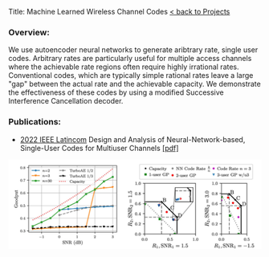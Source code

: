 Title: Machine Learned Wireless Channel Codes
[< back to Projects]({filename}../projects.md)

### Overview:
We use autoencoder neural networks to generate aribtrary rate, single user codes.  Arbitrary rates are particularly useful for multiple access channels where the achievable rate regions often require highly irrational rates.  Conventional codes, which are typically simple rational rates leave a large "gap" between the actual rate and the achievable capacity.  We demonstrate the effectiveness of these codes by using a modified Successive Interference Cancellation decoder.

### Publications:

- [2022 IEEE Latincom](https://latincom2022.ieee-latincom.org) Design and Analysis of Neural-Network-based,
Single-User Codes for Multiuser Channels [[pdf]]({static}../../pdf/papers/nncode.pdf)
<div>
    <img src="{static}../../images/papers/nncode_summary_image.svg" alt="experiment images" max-width="90%" height="auto">
</div>